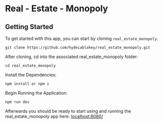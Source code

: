 Real - Estate - Monopoly
=======


Getting Started
-----
To get started with this app, you can start by cloning `real_estate_monopoly`. 
```
git clone https://github.com/hydeiablakey/real_estate_monopoly.git
```
After cloning, cd into the associated real_estate_monopoly folder:

```
cd real_estate_monopoly
```

Install the Dependencies:
```
npm install or npm i
```

Begin Running the Application:
```
npm run dev 
```

Afterwards you should be ready to start using and running the real_estate_monopoly app here: [localhost:8080/](http://localhost:8080/)